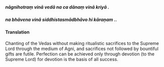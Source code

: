##### nāgnihotraṃ vinā vedā na ca dānaṃ vinā kriyā .
##### na bhāvena vinā siddhistasmādbhāvo hi kāraṇam ..

#### Translation

Chanting of the Vedas without making ritualistic sacrifices to the Supreme Lord through the medium of Agni, and sacrifices not followed by bountiful gifts are futile. Perfection can be achieved only through devotion (to the Supreme Lord) for devotion is the basis of all success.